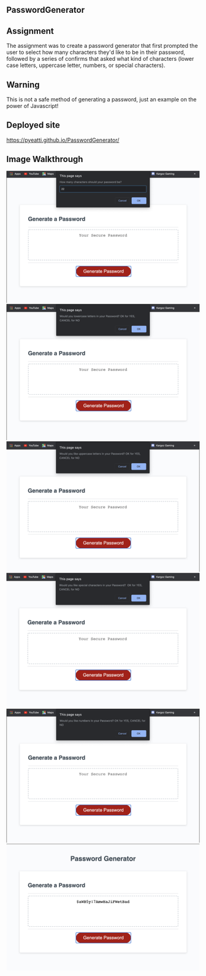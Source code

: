## PasswordGenerator

## Assignment
The assignment was to create a password generator that first prompted the user to select how many characters they'd like to be in their password, followed by a series of confirms that asked what kind of characters (lower case letters, uppercase letter, numbers, or special characters).

## Warning
This is not a safe method of generating a password, just an example on the power of Javascript!

## Deployed site
https://pyeatti.github.io/PasswordGenerator/


## Image Walkthrough
![Prompt](/assets/prompt.png)
![Confirm1](/assets/confirm1.png)
![Confirm2](/assets/confirm2.png)
![Confirm3](/assets/confirm3.png)
![Confirm4](/assets/confirm4.png)
![Final](/assets/Final.png)




